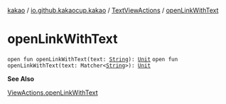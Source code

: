 [kakao](../../index.md) / [io.github.kakaocup.kakao](../index.md) / [TextViewActions](index.md) / [openLinkWithText](./open-link-with-text.md)

# openLinkWithText

`open fun openLinkWithText(text: `[`String`](https://kotlinlang.org/api/latest/jvm/stdlib/kotlin/-string/index.html)`): `[`Unit`](https://kotlinlang.org/api/latest/jvm/stdlib/kotlin/-unit/index.html)
`open fun openLinkWithText(text: Matcher<`[`String`](https://kotlinlang.org/api/latest/jvm/stdlib/kotlin/-string/index.html)`>): `[`Unit`](https://kotlinlang.org/api/latest/jvm/stdlib/kotlin/-unit/index.html)

**See Also**

[ViewActions.openLinkWithText](#)

